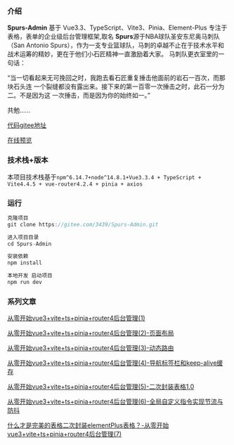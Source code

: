 ### 介绍

**Spurs-Admin** 基于 Vue3.3、TypeScript、Vite3、Pinia、Element-Plus 专注于表格，表单的企业级后台管理框架,取名 **Spurs**源于NBA球队圣安东尼奥马刺队（San Antonio Spurs），作为一支专业篮球队，马刺的卓越不止在于技术水平和战术运筹的精妙，更在于他们小石匠精神一直激励着大家。
马刺队更衣室里的一句话：

“当一切看起来无可挽回之时，我跑去看石匠重复捶击他面前的岩石一百次，而那块石头连
一个裂缝都没有露出来。接下来的第一百零一次捶击之时，此石一分为二。不是因为这
一次捶击，而是因为你的始终如一。”

共勉......

[代码gitee地址](https://gitee.com/3439/Spurs-Admin)

[在线预览](http://jdvip.suipin.net)

### 技术栈+版本

本项目技术栈基于`npm^6.14.7+node^14.8.1+Vue3.3.4 + TypeScript + Vite4.4.5 + vue-router4.2.4 + pinia + axios`

### 运行

```javascript
克隆项目
git clone https://gitee.com/3439/Spurs-Admin.git

进入项目目录
cd Spurs-Admin

安装依赖
npm install

本地开发 启动项目
npm run dev
```

### 系列文章

[从零开始vue3+vite+ts+pinia+router4后台管理(1)](https://juejin.cn/post/7286112965609357347)

[从零开始vue3+vite+ts+pinia+router4后台管理(2)-页面布局](https://juejin.cn/post/7286508785104322594)

[从零开始vue3+vite+ts+pinia+router4后台管理(3)-动态路由](https://juejin.cn/post/7286679458131312674)

[从零开始vue3+vite+ts+pinia+router4后台管理(4)-导航标签栏和keep-alive缓存](https://juejin.cn/post/7287053284787028003)

[从零开始vue3+vite+ts+pinia+router4后台管理(5)-二次封装表格1.0](https://juejin.cn/post/7288963909581635618)

[从零开始vue3+vite+ts+pinia+router4后台管理(6)-全局自定义指令实现节流与防抖](https://juejin.cn/post/7290470513116856320)

[什么才是完美的表格二次封装elementPlus表格？-从零开始vue3+vite+ts+pinia+router4后台管理(7)](https://juejin.cn/post/7301903019222155264)



